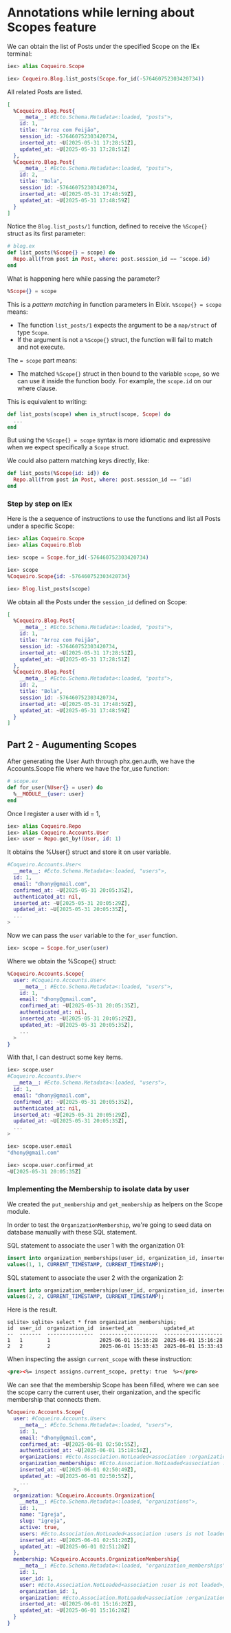 # Annotations while lerning about Scopes feature

We can obtain the list of Posts under the specified Scope on the IEx terminal:

```elixir
iex> alias Coqueiro.Scope

iex> Coqueiro.Blog.list_posts(Scope.for_id(-576460752303420734))
```

All related Posts are listed.

```elixir
[
  %Coqueiro.Blog.Post{
    __meta__: #Ecto.Schema.Metadata<:loaded, "posts">,
    id: 1,
    title: "Arroz com Feijão",
    session_id: -576460752303420734,
    inserted_at: ~U[2025-05-31 17:28:51Z],
    updated_at: ~U[2025-05-31 17:28:51Z]
  },
  %Coqueiro.Blog.Post{
    __meta__: #Ecto.Schema.Metadata<:loaded, "posts">,
    id: 2,
    title: "Bola",
    session_id: -576460752303420734,
    inserted_at: ~U[2025-05-31 17:48:59Z],
    updated_at: ~U[2025-05-31 17:48:59Z]
  }
]
```

Notice the `Blog.list_posts/1` function, defined to receive the `%Scope{}` struct as its first parameter:

```elixir
# blog.ex
def list_posts(%Scope{} = scope) do
  Repo.all(from post in Post, where: post.session_id == ^scope.id)
end
```

What is happening here while passing the parameter?

```elixir
%Scope{} = scope
```

This is a _pattern matching_ in function parameters in Elixir. `%Scope{} = scope` means:

- The function `list_posts/1` expects the argument to be a `map/struct` of type `Scope`.
- If the argument is not a `%Scope{}` struct, the function will fail to match and not execute.

The `= scope` part means:

- The matched `%Scope{}` struct in then bound to the variable `scope`, so we can use it inside the function body. For example, the `scope.id` on our where clause.

This is equivalent to writing:

```elixir
def list_posts(scope) when is_struct(scope, Scope) do
  ...
end
```

But using the `%Scope{} = scope` syntax is more idiomatic and expressive when we expect specifically a `Scope` struct.

We could also pattern matching keys directly, like:

```elixir
def list_posts(%Scope{id: id}) do
  Repo.all(from post in Post, where: post.session_id == ^id)
end
```

### Step by step on IEx

Here is the a sequence of instructions to use the functions and list all Posts under a specific Scope:

```elixir
iex> alias Coqueiro.Scope
iex> alias Coqueiro.Blob

iex> scope = Scope.for_id(-576460752303420734)

iex> scope
%Coqueiro.Scope{id: -576460752303420734}

iex> Blog.list_posts(scope)
```

We obtain all the Posts under the `session_id` defined on Scope:

```elixir
[
  %Coqueiro.Blog.Post{
    __meta__: #Ecto.Schema.Metadata<:loaded, "posts">,
    id: 1,
    title: "Arroz com Feijão",
    session_id: -576460752303420734,
    inserted_at: ~U[2025-05-31 17:28:51Z],
    updated_at: ~U[2025-05-31 17:28:51Z]
  },
  %Coqueiro.Blog.Post{
    __meta__: #Ecto.Schema.Metadata<:loaded, "posts">,
    id: 2,
    title: "Bola",
    session_id: -576460752303420734,
    inserted_at: ~U[2025-05-31 17:48:59Z],
    updated_at: ~U[2025-05-31 17:48:59Z]
  }
]
```

## Part 2 - Augumenting Scopes

After generating the User Auth through phx.gen.auth, we have the Accounts.Scope file where we have the for_use function:

```elixir
# scope.ex
def for_user(%User{} = user) do
  %__MODULE__{user: user}
end
```

Once I register a user with id = 1,

```elixir
iex> alias Coqueiro.Repo
iex> alias Coqueiro.Accounts.User
iex> user = Repo.get_by!(User, id: 1)
```

It obtains the %User{} struct and store it on user variable.

```elixir
#Coqueiro.Accounts.User<
  __meta__: #Ecto.Schema.Metadata<:loaded, "users">,
  id: 1,
  email: "dhony@gmail.com",
  confirmed_at: ~U[2025-05-31 20:05:35Z],
  authenticated_at: nil,
  inserted_at: ~U[2025-05-31 20:05:29Z],
  updated_at: ~U[2025-05-31 20:05:35Z],
  ...
>
```

Now we can pass the `user` variable to the `for_user` function.

```elixir
iex> scope = Scope.for_user(user)
```

Where we obtain the %Scope{} struct:

```elixir
%Coqueiro.Accounts.Scope{
  user: #Coqueiro.Accounts.User<
    __meta__: #Ecto.Schema.Metadata<:loaded, "users">,
    id: 1,
    email: "dhony@gmail.com",
    confirmed_at: ~U[2025-05-31 20:05:35Z],
    authenticated_at: nil,
    inserted_at: ~U[2025-05-31 20:05:29Z],
    updated_at: ~U[2025-05-31 20:05:35Z],
    ...
  >
}
```

With that, I can destruct some key items.

```elixir
iex> scope.user
#Coqueiro.Accounts.User<
  __meta__: #Ecto.Schema.Metadata<:loaded, "users">,
  id: 1,
  email: "dhony@gmail.com",
  confirmed_at: ~U[2025-05-31 20:05:35Z],
  authenticated_at: nil,
  inserted_at: ~U[2025-05-31 20:05:29Z],
  updated_at: ~U[2025-05-31 20:05:35Z],
  ...
>
```

```elixir
iex> scope.user.email
"dhony@gmail.com"
```

```elixir
iex> scope.user.confirmed_at
~U[2025-05-31 20:05:35Z]
```

### Implementing the Membership to isolate data by user

We created the `put_membership` and `get_membership` as helpers on the Scope module.

In order to test the `OrganizationMembership`, we're going to seed data on database manually with these SQL statement.

SQL statement to associate the user 1 with the organization 01:

```sql
insert into organization_memberships(user_id, organization_id, inserted_at, updated_at)
values(1, 1, CURRENT_TIMESTAMP, CURRENT_TIMESTAMP);
```

SQL statement to associate the user 2 with the organization 2:

```sql
insert into organization_memberships(user_id, organization_id, inserted_at, updated_at)
values(2, 2, CURRENT_TIMESTAMP, CURRENT_TIMESTAMP);
```

Here is the result.

```
sqlite> sqlite> select * from organization_memberships;
id  user_id  organization_id  inserted_at          updated_at
--  -------  ---------------  -------------------  -------------------
1   1        1                2025-06-01 15:16:28  2025-06-01 15:16:28
2   2        2                2025-06-01 15:33:43  2025-06-01 15:33:43
```

When inspecting the assign `current_scope` with these instruction:

```html
<pre><%= inspect assigns.current_scope, pretty: true  %></pre>
```

We can see that the membership Scope has been filled, where we can see the scope carry the current user, their organization, and the specific membership that connects them.

```elixir
%Coqueiro.Accounts.Scope{
  user: #Coqueiro.Accounts.User<
    __meta__: #Ecto.Schema.Metadata<:loaded, "users">,
    id: 1,
    email: "dhony@gmail.com",
    confirmed_at: ~U[2025-06-01 02:50:55Z],
    authenticated_at: ~U[2025-06-01 15:18:58Z],
    organizations: #Ecto.Association.NotLoaded<association :organizations is not loaded>,
    organization_memberships: #Ecto.Association.NotLoaded<association :organization_memberships is not loaded>,
    inserted_at: ~U[2025-06-01 02:50:49Z],
    updated_at: ~U[2025-06-01 02:50:55Z],
    ...
  >,
  organization: %Coqueiro.Accounts.Organization{
    __meta__: #Ecto.Schema.Metadata<:loaded, "organizations">,
    id: 1,
    name: "Igreja",
    slug: "igreja",
    active: true,
    users: #Ecto.Association.NotLoaded<association :users is not loaded>,
    inserted_at: ~U[2025-06-01 02:51:20Z],
    updated_at: ~U[2025-06-01 02:51:20Z]
  },
  membership: %Coqueiro.Accounts.OrganizationMembership{
    __meta__: #Ecto.Schema.Metadata<:loaded, "organization_memberships">,
    id: 1,
    user_id: 1,
    user: #Ecto.Association.NotLoaded<association :user is not loaded>,
    organization_id: 1,
    organization: #Ecto.Association.NotLoaded<association :organization is not loaded>,
    inserted_at: ~U[2025-06-01 15:16:28Z],
    updated_at: ~U[2025-06-01 15:16:28Z]
  }
}
```
